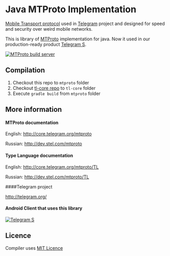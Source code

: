Java MTProto Implementation
===========

[Mobile Transport protocol](http://core.telegram.org/mtproto) used in [Telegram](http://telegram.org/) project and designed for speed and security over weird mobile networks.

This is library of [MTProto](http://core.telegram.org/mtproto) implementation for java. Now it used in our production-ready product [Telegram S](https://play.google.com/store/apps/details?id=org.telegram.android).

[![MTProto build server](http://ci.81port.com/app/rest/builds/buildType:%28id:TelegramNetworking_JavaMtProto%29/statusIcon)](http://ci.81port.com/viewType.html?buildTypeId=TelegramNetworking_JavaMtProto)

Compilation
-----------
1. Checkout this repo to ````mtproto```` folder
2. Checkout [tl-core repo](https://github.com/ex3ndr/telegram-tl-core) to ````tl-core```` folder
3. Execute ````gradle build```` from ````mtproto```` folder

More information
----------------
#### MTProto documentation

English: http://core.telegram.org/mtproto

Russian: http://dev.stel.com/mtproto

#### Type Language documentation

English: http://core.telegram.org/mtproto/TL

Russian: http://dev.stel.com/mtproto/TL

####Telegram project

http://telegram.org/

#### Android Client that uses this library

[![Telegram S](https://developer.android.com/images/brand/en_generic_rgb_wo_45.png)](https://play.google.com/store/apps/details?id=org.telegram.android "Telegram S")

Licence
----------------
Compiler uses [MIT Licence](LICENCE)
